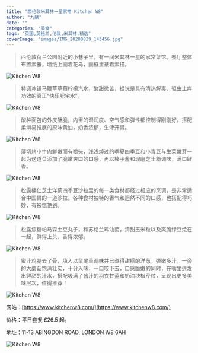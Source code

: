 ```yaml
---
title: "西伦敦米其林一星家常 Kitchen W8"
author: "九姨"
date: ""
categories: "美食"
tags: "英国,英格兰,伦敦,米其林,精选"
coverImage: "images/IMG_20200829_143456.jpg"
---
```


>西伦敦荷兰公园附近的小巷子里，有一间米其林一星的家常菜馆。餐厅整体布置素雅，墙纸上画着花鸟，画框里裱着素描。

![Kitchen W8](images/IMG_20200829_145200.jpg)

>特调冰镇马鞭草草莓柠檬汽水，酸甜微苦，据说是具有清热解毒、驱虫止痒功效的真正“快乐肥宅水”。

![Kitchen W8](images/IMG_20200829_141418.jpg)

>酸种面包的外皮酥脆，内里的湿润度、空气感和弹性都控制得刚刚好，搭配柔滑易推展的原味黄油，奶香浓郁，生津开胃。

![Kitchen W8](images/IMG_20200829_140702.jpg)

>薄切烤小牛肉鲜嫩而有嚼头，浅浅焯过的季夏四季豆和小青豆与生菜嫩芽一起为这道菜添加了脆嫩爽口的口感，再以榛子酱和现磨芝士粉调味，满口鲜香。

![Kitchen W8](images/IMG_20200829_141702.jpg)

>松露榛仁芝士洋蓟四季豆沙拉里的每一类食材都经过相应的烹调，是非常适合中国胃的一道沙拉。各种食材独特的香气和迥然不同的口感，也搭配得巧妙，有被惊艳到。

![Kitchen W8](images/IMG_20200829_141708.jpg)

>松露焦糖帕马森土豆丸子，和苏格兰鸡油菌，清甜玉米粒以及爽脆绿豆烩在一起，鲜得上头、香得浓郁。

![Kitchen W8](images/IMG_20200829_143456.jpg)

>蜜汁鸡腿去了骨，填入以鼠尾草调味并已煮得甜糯的洋葱，弹嫩多汁。一旁的大蘑菇饱满壮实，十分入味，一口咬下去，口感脆嫩的同时，在嘴里迸发出鲜甜的汁水，搭配吸满了酱汁的羽衣甘蓝和奶油块根芹粒，呈现出更多美味层次，值得推荐！

![Kitchen W8](images/IMG_20200829_143548.jpg)


网站：[https://www.kitchenw8.com/](https://www.kitchenw8.com/)

价格：平日套餐 £26.5 起。

地址：11-13 ABINGDON ROAD, LONDON W8 6AH

![Kitchen W8](images/w8.jpg)
